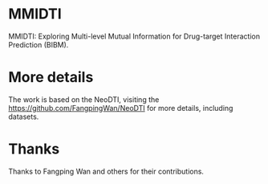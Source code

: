 # MMIDTI
MMIDTI: Exploring Multi-level Mutual Information for Drug-target Interaction Prediction (BIBM).

# More details
The work is based on the NeoDTI, visiting the https://github.com/FangpingWan/NeoDTI for more details, including datasets.

# Thanks
Thanks to Fangping Wan and others for their contributions.
